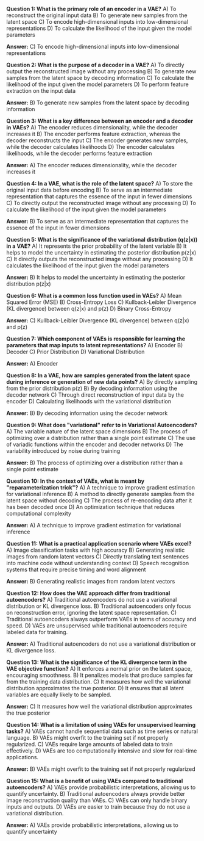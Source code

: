**Question 1: What is the primary role of an encoder in a VAE?**
A) To reconstruct the original input data
B) To generate new samples from the latent space
C) To encode high-dimensional inputs into low-dimensional representations
D) To calculate the likelihood of the input given the model parameters

**Answer:** C) To encode high-dimensional inputs into low-dimensional representations

**Question 2: What is the purpose of a decoder in a VAE?**
A) To directly output the reconstructed image without any processing
B) To generate new samples from the latent space by decoding information
C) To calculate the likelihood of the input given the model parameters
D) To perform feature extraction on the input data

**Answer:** B) To generate new samples from the latent space by decoding information

**Question 3: What is a key difference between an encoder and a decoder in VAEs?**
A) The encoder reduces dimensionality, while the decoder increases it
B) The encoder performs feature extraction, whereas the decoder reconstructs the input
C) The encoder generates new samples, while the decoder calculates likelihoods
D) The encoder calculates likelihoods, while the decoder performs feature extraction

**Answer:** A) The encoder reduces dimensionality, while the decoder increases it

**Question 4: In a VAE, what is the role of the latent space?**
A) To store the original input data before encoding
B) To serve as an intermediate representation that captures the essence of the input in fewer dimensions
C) To directly output the reconstructed image without any processing
D) To calculate the likelihood of the input given the model parameters

**Answer:** B) To serve as an intermediate representation that captures the essence of the input in fewer dimensions

**Question 5: What is the significance of the variational distribution (q(z|x)) in a VAE?**
A) It represents the prior probability of the latent variable
B) It helps to model the uncertainty in estimating the posterior distribution p(z|x)
C) It directly outputs the reconstructed image without any processing
D) It calculates the likelihood of the input given the model parameters

**Answer:** B) It helps to model the uncertainty in estimating the posterior distribution p(z|x)

**Question 6: What is a common loss function used in VAEs?**
A) Mean Squared Error (MSE)
B) Cross-Entropy Loss
C) Kullback-Leibler Divergence (KL divergence) between q(z|x) and p(z)
D) Binary Cross-Entropy

**Answer:** C) Kullback-Leibler Divergence (KL divergence) between q(z|x) and p(z)

**Question 7: Which component of VAEs is responsible for learning the parameters that map inputs to latent representations?**
A) Encoder
B) Decoder
C) Prior Distribution
D) Variational Distribution

**Answer:** A) Encoder

**Question 8: In a VAE, how are samples generated from the latent space during inference or generation of new data points?**
A) By directly sampling from the prior distribution p(z)
B) By decoding information using the decoder network
C) Through direct reconstruction of input data by the encoder
D) Calculating likelihoods with the variational distribution

**Answer:** B) By decoding information using the decoder network

**Question 9: What does "variational" refer to in Variational Autoencoders?**
A) The variable nature of the latent space dimensions
B) The process of optimizing over a distribution rather than a single point estimate
C) The use of variadic functions within the encoder and decoder networks
D) The variability introduced by noise during training

**Answer:** B) The process of optimizing over a distribution rather than a single point estimate

**Question 10: In the context of VAEs, what is meant by "reparameterization trick"?**
A) A technique to improve gradient estimation for variational inference
B) A method to directly generate samples from the latent space without decoding
C) The process of re-encoding data after it has been decoded once
D) An optimization technique that reduces computational complexity

**Answer:** A) A technique to improve gradient estimation for variational inference

**Question 11: What is a practical application scenario where VAEs excel?**
A) Image classification tasks with high accuracy
B) Generating realistic images from random latent vectors
C) Directly translating text sentences into machine code without understanding context
D) Speech recognition systems that require precise timing and word alignment

**Answer:** B) Generating realistic images from random latent vectors

**Question 12: How does the VAE approach differ from traditional autoencoders?**
A) Traditional autoencoders do not use a variational distribution or KL divergence loss.
B) Traditional autoencoders only focus on reconstruction error, ignoring the latent space representation.
C) Traditional autoencoders always outperform VAEs in terms of accuracy and speed.
D) VAEs are unsupervised while traditional autoencoders require labeled data for training.

**Answer:** A) Traditional autoencoders do not use a variational distribution or KL divergence loss.

**Question 13: What is the significance of the KL divergence term in the VAE objective function?**
A) It enforces a normal prior on the latent space, encouraging smoothness.
B) It penalizes models that produce samples far from the training data distribution.
C) It measures how well the variational distribution approximates the true posterior.
D) It ensures that all latent variables are equally likely to be sampled.

**Answer:** C) It measures how well the variational distribution approximates the true posterior

**Question 14: What is a limitation of using VAEs for unsupervised learning tasks?**
A) VAEs cannot handle sequential data such as time series or natural language.
B) VAEs might overfit to the training set if not properly regularized.
C) VAEs require large amounts of labeled data to train effectively.
D) VAEs are too computationally intensive and slow for real-time applications.

**Answer:** B) VAEs might overfit to the training set if not properly regularized

**Question 15: What is a benefit of using VAEs compared to traditional autoencoders?**
A) VAEs provide probabilistic interpretations, allowing us to quantify uncertainty.
B) Traditional autoencoders always provide better image reconstruction quality than VAEs.
C) VAEs can only handle binary inputs and outputs.
D) VAEs are easier to train because they do not use a variational distribution.

**Answer:** A) VAEs provide probabilistic interpretations, allowing us to quantify uncertainty